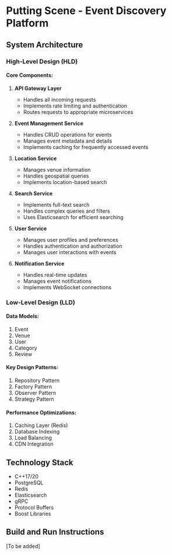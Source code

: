 # Putting Scene - Event Discovery Platform

## System Architecture

### High-Level Design (HLD)

#### Core Components:
1. **API Gateway Layer**
   - Handles all incoming requests
   - Implements rate limiting and authentication
   - Routes requests to appropriate microservices

2. **Event Management Service**
   - Handles CRUD operations for events
   - Manages event metadata and details
   - Implements caching for frequently accessed events

3. **Location Service**
   - Manages venue information
   - Handles geospatial queries
   - Implements location-based search

4. **Search Service**
   - Implements full-text search
   - Handles complex queries and filters
   - Uses Elasticsearch for efficient searching

5. **User Service**
   - Manages user profiles and preferences
   - Handles authentication and authorization
   - Manages user interactions with events

6. **Notification Service**
   - Handles real-time updates
   - Manages event notifications
   - Implements WebSocket connections

### Low-Level Design (LLD)

#### Data Models:
1. Event
2. Venue
3. User
4. Category
5. Review

#### Key Design Patterns:
1. Repository Pattern
2. Factory Pattern
3. Observer Pattern
4. Strategy Pattern

#### Performance Optimizations:
1. Caching Layer (Redis)
2. Database Indexing
3. Load Balancing
4. CDN Integration

## Technology Stack
- C++17/20
- PostgreSQL
- Redis
- Elasticsearch
- gRPC
- Protocol Buffers
- Boost Libraries

## Build and Run Instructions
[To be added] 